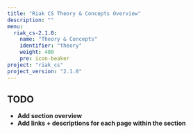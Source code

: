 ```yaml
---
title: "Riak CS Theory & Concepts Overview"
description: ""
menu:
  riak_cs-2.1.0:
    name: "Theory & Concepts"
    identifier: "theory"
    weight: 400
    pre: icon-beaker
project: "riak_cs"
project_version: "2.1.0"
---
```


## TODO

- **Add section overview**
- **Add links + descriptions for each page within the section**
